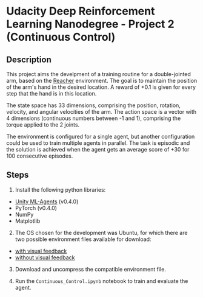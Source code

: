 
# Udacity Deep Reinforcement Learning Nanodegree - Project 2 (Continuous Control)

## Description

This project aims the develpment of a training routine for a double-jointed arm, based on the [Reacher](https://github.com/Unity-Technologies/ml-agents/blob/master/docs/Learning-Environment-Examples.md#reacher) environment.
The goal is to maintain the position of the arm's hand in the desired location. A reward of +0.1 is given for every step that the hand is in this location.

The state space has 33 dimensions, comprising the position, rotation, velocity, and angular velocities of the arm.
The action space is a vector with 4 dimensions (continuous numbers between -1 and 1), comprising the torque applied to the 2 joints.

The environment is configured for a single agent, but another configuration could be used to train multiple agents in parallel.
The task is episodic and the solution is achieved when the agent gets an average score of +30 for 100 consecutive episodes.

## Steps

1. Install the following python libraries:
- [Unity ML-Agents](https://github.com/Unity-Technologies/ml-agents/blob/master/docs/Installation.md) (v0.4.0)
- PyTorch (v0.4.0)
- NumPy
- Matplotlib

2. The OS chosen for the development was Ubuntu, for which there are two possible environment files available for download:
- [with visual feedback](https://s3-us-west-1.amazonaws.com/udacity-drlnd/P2/Reacher/one_agent/Reacher_Linux.zip)
- [without visual feedback](https://s3-us-west-1.amazonaws.com/udacity-drlnd/P2/Reacher/one_agent/Reacher_Linux_NoVis.zip)

3. Download and uncompress the compatible environment file.

4. Run the `Continuous_Control.ipynb` notebook to train and evaluate the agent.

